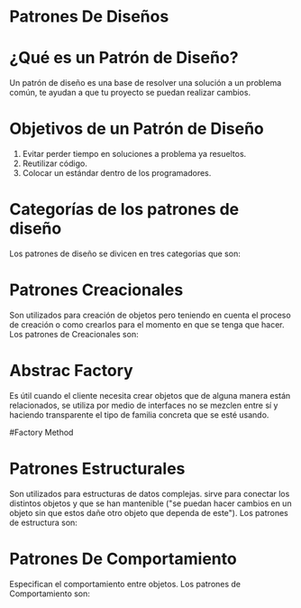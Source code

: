 # Patrones De Diseños

# ¿Qué es un Patrón de Diseño?
Un patrón de diseño es una base de resolver una solución a un problema común, te ayudan a que tu proyecto se puedan realizar cambios.

# Objetivos  de un Patrón de  Diseño
1. Evitar perder tiempo en soluciones a problema ya resueltos.
2. Reutilizar código.
3. Colocar un estándar dentro de los programadores.

# Categorías de los patrones de diseño
Los patrones de diseño se divicen en tres categorias que son:

# Patrones Creacionales
Son utilizados para creación de objetos pero teniendo en cuenta el proceso de creación o como crearlos para el momento en que se tenga que hacer.
Los patrones de Creacionales son:

# Abstrac Factory
Es útil cuando el cliente necesita crear objetos que de alguna manera están relacionados, se utiliza por medio de interfaces  no se mezclen entre sí y haciendo transparente el tipo de familia concreta que se esté usando.

#Factory Method

# Patrones Estructurales
Son utilizados para estructuras  de datos complejas. sirve para conectar los distintos objetos y que se han mantenible ("se puedan hacer cambios en  un objeto sin que estos dañe otro objeto que dependa de este").
Los patrones de estructura son:

# Patrones De Comportamiento
Especifican el comportamiento entre objetos.
Los patrones de Comportamiento son:
